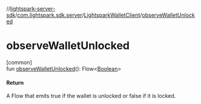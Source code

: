 //[lightspark-server-sdk](../../../index.md)/[com.lightspark.sdk.server](../index.md)/[LightsparkWalletClient](index.md)/[observeWalletUnlocked](observe-wallet-unlocked.md)

# observeWalletUnlocked

[common]\
fun [observeWalletUnlocked](observe-wallet-unlocked.md)(): Flow&lt;[Boolean](https://kotlinlang.org/api/latest/jvm/stdlib/kotlin/-boolean/index.html)&gt;

#### Return

A Flow that emits true if the wallet is unlocked or false if it is locked.
